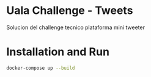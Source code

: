 # Uala Challenge - Tweets
Solucion del challenge tecnico plataforma mini tweeter

# Installation and Run
```bash
docker-compose up --build
```
